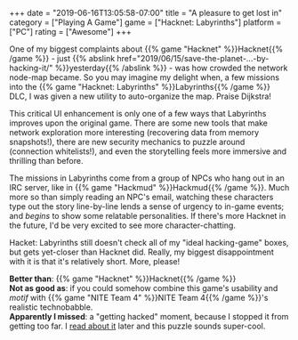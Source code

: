 +++
date = "2019-06-16T13:05:58-07:00"
title = "A pleasure to get lost in"
category = ["Playing A Game"]
game = ["Hacknet: Labyrinths"]
platform = ["PC"]
rating = ["Awesome"]
+++

One of my biggest complaints about {{% game "Hacknet" %}}Hacknet{{% /game %}} - just {{% abslink href="2019/06/15/save-the-planet-...-by-hacking-it/" %}}yesterday{{% /abslink %}} - was how crowded the network node-map became.  So you may imagine my delight when, a few missions into the {{% game "Hacknet: Labyrinths" %}}Labyrinths{{% /game %}} DLC, I was given a new utility to auto-organize the map.  Praise Dijkstra!

This critical UI enhancement is only one of a few ways that Labyrinths improves upon the original game.  There are some new tools that make network exploration more interesting (recovering data from memory snapshots!), there are new security mechanics to puzzle around (connection whitelists!), and even the storytelling feels more immersive and thrilling than before.

The missions in Labyrinths come from a group of NPCs who hang out in an IRC server, like in {{% game "Hackmud" %}}Hackmud{{% /game %}}.  Much more so than simply reading an NPC's email, watching these characters type out the story line-by-line lends a sense of urgency to in-game events; and <i>begins</i> to show some relatable personalities.  If there's more Hacknet in the future, I'd be very excited to see more character-chatting.

Hacket: Labyrinths still doesn't check all of my "ideal hacking-game" boxes, but gets yet-closer than Hacknet did.  Really, my biggest disappointment with it is that it's relatively short.  More, please!

<b>Better than</b>: {{% game "Hacknet" %}}Hacknet{{% /game %}}  
<b>Not as good as</b>: if you could somehow combine this game's usability and <i>motif</i> with {{% game "NITE Team 4" %}}NITE Team 4{{% /game %}}'s realistic technobabble.  
<b>Apparently I missed</b>: a "getting hacked" moment, because I stopped it from getting too far.  I <a href="https://steamcommunity.com/app/365450/discussions/0/133261370005226979/">read about it</a> later and this puzzle sounds super-cool.
